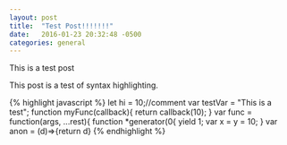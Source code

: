 ```yaml
---
layout: post
title:  "Test Post!!!!!!!"
date:   2016-01-23 20:32:48 -0500
categories: general
---
```

This is a test post 

This post is a test of syntax highlighting.

{% highlight javascript %}
let hi = 10;//comment
var testVar = "This is a test";
function myFunc(callback){
	return callback(10);
}
var func = function(args, ...rest){
function *generator(0{
	yield 1;
	var x = y = 10;
}
var anon = (d)=>{return d}
{% endhighlight %}
